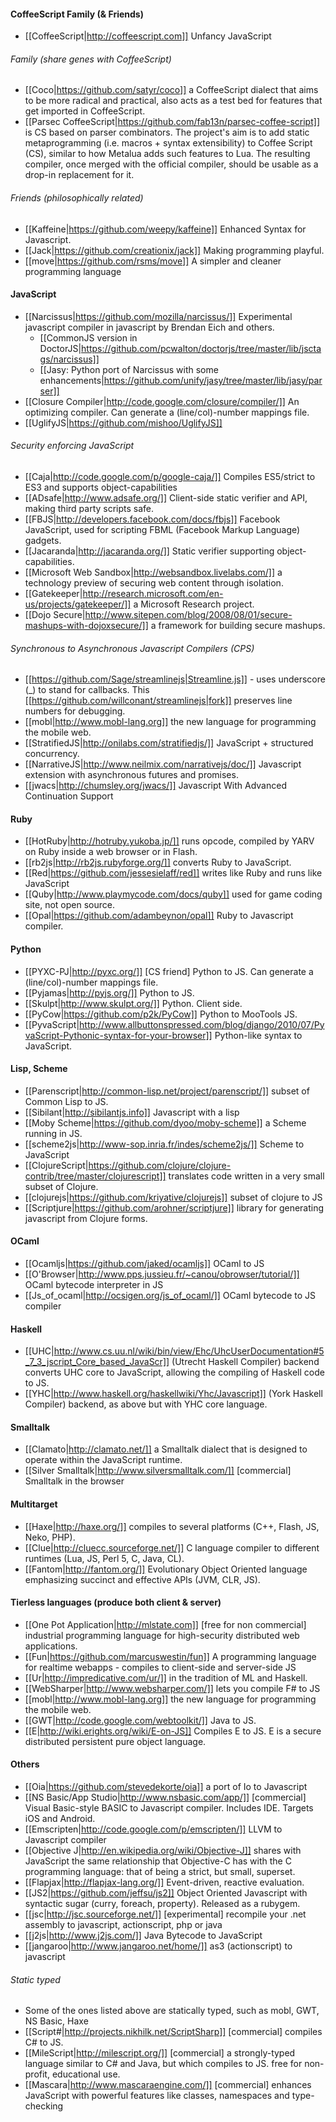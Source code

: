 #### CoffeeScript Family (& Friends)

* [[CoffeeScript|http://coffeescript.com]] Unfancy JavaScript

###### Family (share genes with CoffeeScript)

* [[Coco|https://github.com/satyr/coco]] a CoffeeScript dialect that aims to be more radical and practical, also acts as a test bed for features that get imported in CoffeeScript.
* [[Parsec CoffeeScript|https://github.com/fab13n/parsec-coffee-script]] is CS based on parser combinators. The project's aim is to add static metaprogramming (i.e. macros + syntax extensibility) to Coffee Script (CS), similar to how Metalua adds such features to Lua. The resulting compiler, once merged with the official compiler, should be usable as a drop-in replacement for it.

###### Friends (philosophically related)

* [[Kaffeine|https://github.com/weepy/kaffeine]] Enhanced Syntax for Javascript.
* [[Jack|https://github.com/creationix/jack]] Making programming playful.
* [[move|https://github.com/rsms/move]] A simpler and cleaner programming language

#### JavaScript

* [[Narcissus|https://github.com/mozilla/narcissus/]] Experimental javascript compiler in javascript by Brendan Eich and others.  
    * [[CommonJS version in DoctorJS|https://github.com/pcwalton/doctorjs/tree/master/lib/jsctags/narcissus]]
    * [[Jasy: Python port of Narcissus with some enhancements|https://github.com/unify/jasy/tree/master/lib/jasy/parser]]
* [[Closure Compiler|http://code.google.com/closure/compiler/]] An optimizing compiler. Can generate a (line/col)-number mappings file.
* [[UglifyJS|https://github.com/mishoo/UglifyJS]]

###### Security enforcing JavaScript

* [[Caja|http://code.google.com/p/google-caja/]] Compiles ES5/strict to ES3 and supports object-capabilities
* [[ADsafe|http://www.adsafe.org/]] Client-side static verifier and API, making third party scripts safe.
* [[FBJS|http://developers.facebook.com/docs/fbjs]] Facebook JavaScript, used for scripting FBML (Facebook Markup Language) gadgets.
* [[Jacaranda|http://jacaranda.org/]] Static verifier supporting object-capabilities.
* [[Microsoft Web Sandbox|http://websandbox.livelabs.com/]] a technology preview of securing web content through isolation.
* [[Gatekeeper|http://research.microsoft.com/en-us/projects/gatekeeper/]] a Microsoft Research project.
* [[Dojo Secure|http://www.sitepen.com/blog/2008/08/01/secure-mashups-with-dojoxsecure/]] a framework for building secure mashups.

###### Synchronous to Asynchronous Javascript Compilers (CPS)
* [[https://github.com/Sage/streamlinejs|Streamline.js]] - uses underscore (_) to stand for callbacks. This [[https://github.com/willconant/streamlinejs|fork]] preserves line numbers for debugging.
* [[mobl|http://www.mobl-lang.org]] the new language for programming the mobile web.
* [[StratifiedJS|http://onilabs.com/stratifiedjs/]] JavaScript + structured concurrency.
* [[NarrativeJS|http://www.neilmix.com/narrativejs/doc/]] Javascript extension with asynchronous futures and promises.
* [[jwacs|http://chumsley.org/jwacs/]] Javascript With Advanced Continuation Support

#### Ruby

* [[HotRuby|http://hotruby.yukoba.jp/]] runs opcode, compiled by YARV on Ruby inside a web browser or in Flash.
* [[rb2js|http://rb2js.rubyforge.org/]] converts Ruby to JavaScript.
* [[Red|https://github.com/jessesielaff/red]] writes like Ruby and runs like JavaScript
* [[Quby|http://www.playmycode.com/docs/quby]] used for game coding site, not open source.
* [[Opal|https://github.com/adambeynon/opal]] Ruby to Javascript compiler.

#### Python

* [[PYXC-PJ|http://pyxc.org/]] [CS friend] Python to JS. Can generate a (line/col)-number mappings file.
* [[Pyjamas|http://pyjs.org/]] Python to JS.
* [[Skulpt|http://www.skulpt.org/]] Python. Client side.
* [[PyCow|https://github.com/p2k/PyCow]] Python to MooTools JS.
* [[PyvaScript|http://www.allbuttonspressed.com/blog/django/2010/07/PyvaScript-Pythonic-syntax-for-your-browser]] Python-like syntax to JavaScript.

#### Lisp, Scheme

* [[Parenscript|http://common-lisp.net/project/parenscript/]] subset of Common Lisp to JS.
* [[Sibilant|http://sibilantjs.info]] Javascript with a lisp
* [[Moby Scheme|https://github.com/dyoo/moby-scheme]] a Scheme running in JS.
* [[scheme2js|http://www-sop.inria.fr/indes/scheme2js/]] Scheme to JavaScript
* [[ClojureScript|https://github.com/clojure/clojure-contrib/tree/master/clojurescript]] translates code written in a very small
subset of Clojure.
* [[clojurejs|https://github.com/kriyative/clojurejs]] subset of clojure to JS
* [[Scriptjure|https://github.com/arohner/scriptjure]] library for generating javascript from Clojure forms.

#### OCaml

* [[Ocamljs|https://github.com/jaked/ocamljs]] OCaml to JS
* [[O'Browser|http://www.pps.jussieu.fr/~canou/obrowser/tutorial/]] OCaml bytecode interpreter in JS
* [[Js_of_ocaml|http://ocsigen.org/js_of_ocaml/]] OCaml bytecode to JS compiler

#### Haskell

* [[UHC|http://www.cs.uu.nl/wiki/bin/view/Ehc/UhcUserDocumentation#5_7_3_jscript_Core_based_JavaScr]] (Utrecht Haskell Compiler) backend converts UHC core to JavaScript, allowing the compiling of Haskell code to JS.
* [[YHC|http://www.haskell.org/haskellwiki/Yhc/Javascript]] (York Haskell Compiler) backend, as above but with YHC core language.

#### Smalltalk

* [[Clamato|http://clamato.net/]] a Smalltalk dialect that is designed to operate within the JavaScript runtime.
* [[Silver Smalltalk|http://www.silversmalltalk.com/]] [commercial] Smalltalk in the browser

#### Multitarget

* [[Haxe|http://haxe.org/]] compiles to several platforms (C++, Flash, JS, Neko, PHP).
* [[Clue|http://cluecc.sourceforge.net/]] C language compiler to different runtimes (Lua, JS, Perl 5, C, Java, CL).
* [[Fantom|http://fantom.org/]] Evolutionary Object Oriented language emphasizing succinct and effective APIs (JVM, CLR, JS).

#### Tierless languages (produce both client & server)

* [[One Pot Application|http://mlstate.com]] [free for non commercial] industrial programming language for high-security distributed web applications.
* [[Fun|https://github.com/marcuswestin/fun]] A programming language for realtime webapps - compiles to client-side and server-side JS
* [[Ur|http://impredicative.com/ur/]]  in the tradition of ML and Haskell.
* [[WebSharper|http://www.websharper.com/]] lets you compile F# to JS
* [[mobl|http://www.mobl-lang.org]] the new language for programming the mobile web.
* [[GWT|http://code.google.com/webtoolkit/]] Java to JS.
* [[E|http://wiki.erights.org/wiki/E-on-JS]] Compiles E to JS. E is a secure distributed persistent pure object language.

#### Others

* [[Oia|https://github.com/stevedekorte/oia]] a port of Io to Javascript
* [[NS Basic/App Studio|http://www.nsbasic.com/app/]] [commercial] Visual Basic-style BASIC to Javascript compiler. Includes IDE. Targets iOS and Android.
* [[Emscripten|http://code.google.com/p/emscripten/]] LLVM to Javascript compiler
* [[Objective J|http://en.wikipedia.org/wiki/Objective-J]] shares with JavaScript the same relationship that Objective-C has with the C programming language: that of being a strict, but small, superset.
* [[Flapjax|http://flapjax-lang.org/]] Event-driven, reactive evaluation.
* [[JS2|https://github.com/jeffsu/js2]] Object Oriented Javascript with syntactic sugar (curry, foreach, property).  Released as a rubygem.
* [[jsc|http://jsc.sourceforge.net/]] [experimental] recompile your .net assembly to javascript, actionscript, php or java
* [[j2js|http://www.j2js.com/]] Java Bytecode to JavaScript
* [[jangaroo|http://www.jangaroo.net/home/]] as3 (actionscript) to javascript

###### Static typed

* Some of the ones listed above are statically typed, such as mobl, GWT, NS Basic, Haxe
* [[Script#|http://projects.nikhilk.net/ScriptSharp]]  [commercial] compiles C# to JS.
* [[MileScript|http://milescript.org/]]  [commercial] a strongly-typed language similar to C# and Java, but which compiles to JS. free for non-profit, educational use.
* [[Mascara|http://www.mascaraengine.com/]] [commercial] enhances JavaScript with powerful features like classes, namespaces and type-checking